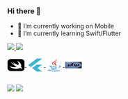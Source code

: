 ### Hi there 👋

- 🔭 I’m currently working on Mobile
- 🌱 I’m currently learning Swift/Flutter


 <div>
  <a href="https://github.com/paulojunior">
  <img height="180em" src="https://github-readme-stats.vercel.app/api?username=paulojunior&show_icons=true&theme=dark&include_all_commits=true&count_private=true"/>
  <img height="180em" src="https://github-readme-stats.vercel.app/api/top-langs/?username=paulojunior&layout=compact&langs_count=7&theme=dark"/>
</div>

<div style="display: inline_block"><br>
  <img align="center" alt="Paulo-Swift" height="30" width="40" src="https://raw.githubusercontent.com/devicons/devicon/master/icons/swift/swift-plain.svg">
  <img align="center" alt="Paulo-Flutter" height="30" width="40" src="https://raw.githubusercontent.com/devicons/devicon/master/icons/flutter/flutter-plain.svg">
  <img align="center" alt="Paulo-Java" height="30" width="40" src="https://raw.githubusercontent.com/devicons/devicon/master/icons/java/java-original.svg">
  <img align="center" alt="Paulo-PHO" height="30" width="40" src="https://raw.githubusercontent.com/devicons/devicon/master/icons/php/php-original.svg">
</div>
  
  ##
 
 <div> 
  <a href = "mailto:jr@live.at"><img src="https://img.shields.io/badge/-Gmail-%23333?style=for-the-badge&logo=gmail&logoColor=white" target="_blank"></a>
  <a href="https://www.linkedin.com/in/paulo-ferreira17/" target="_blank"><img src="https://img.shields.io/badge/-LinkedIn-%230077B5?style=for-the-badge&logo=linkedin&logoColor=white" target="_blank"></a> 
 
</div>
